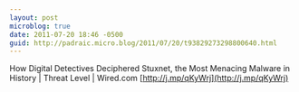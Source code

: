 ```yaml
---
layout: post
microblog: true
date: 2011-07-20 18:46 -0500
guid: http://padraic.micro.blog/2011/07/20/t93829273298800640.html
---
```

How Digital Detectives Deciphered Stuxnet, the Most Menacing Malware in History | Threat Level | Wired.com [http://j.mp/qKyWrj](http://j.mp/qKyWrj)
